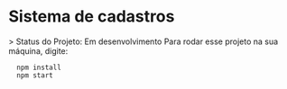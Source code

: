 <h1>Sistema de cadastros</h1>
> Status do Projeto: Em desenvolvimento
Para rodar esse projeto na sua máquina, digite:

```
  npm install
  npm start
```
